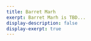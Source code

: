 ```yaml
---
title: Barret Marh
exerpt: Barret Marh is TBD...
display-description: false
display-exerpt: true
---
```

